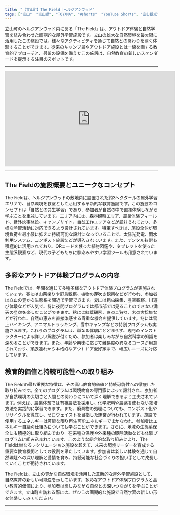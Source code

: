 ```yaml
---
title: "【立山町】The Field｜ヘルジアンウッド"
tags: ["富山", "富山県", "TOYAMA", "#shorts", "YouTube Shorts", "富山観光", "富山旅行", "北陸観光", "立山町", "県東部", "富山県の観光スポット", "富山県でおすすめの場所", "富山県の見どころ"]
---
```


立山町のヘルジアンウッド内にある「The Field」は、アウトドア体験と自然学習を組み合わせた画期的な屋外学習施設です。立山の雄大な自然環境を最大限に活用したこの施設では、様々なアクティビティを通じて自然との関わりを深く体験することができます。従来のキャンプ場やアウトドア施設とは一線を画する教育的アプローチと、最新の設備を備えたこの施設は、自然教育の新しいスタンダードを提示する注目のスポットです。

---

<!-- 🎥 YouTube動画埋め込み -->
<iframe width="560" height="315" src="https://www.youtube.com/embed/wB5s7M9F4Ck" title="YouTube video player" frameborder="0" allowfullscreen></iframe>

---

## The Fieldの施設概要とユニークなコンセプト

The Fieldは、ヘルジアンウッドの敷地内に設置された約3ヘクタールの屋外学習エリアで、自然環境を教室として活用する革新的な教育施設です。この施設のコンセプトは「自然との共生学習」であり、参加者が自然の中で直接体験しながら学ぶことを重視しています。エリア内には、森林観察エリア、農業体験フィールド、野外炊事施設、キャンプサイト、自然工作エリアなどが設けられており、多様な学習活動に対応できるよう設計されています。特筆すべきは、施設全体が環境負荷を最小限に抑えた持続可能な設計になっていることで、太陽光発電、雨水利用システム、コンポスト施設などが導入されています。また、デジタル技術も積極的に活用されており、QRコードを使った植物図鑑や、タブレットを使った生態系観察など、現代の子どもたちに馴染みやすい学習ツールも用意されています。

## 多彩なアウトドア体験プログラムの内容

The Fieldでは、年間を通じて多種多様なアウトドア体験プログラムが実施されています。春には山菜採りや野鳥観察、植物の芽吹き観察などが行われ、参加者は立山の豊かな生態系を間近で学習できます。夏には昆虫採集、星空観察、川遊び体験などが人気で、特に夜間プログラムでは都市部では見ることのできない満天の星空を楽しむことができます。秋には紅葉観察、きのこ狩り、木の実採集などが行われ、自然の恵みを直接体感する貴重な機会を提供しています。冬には雪上ハイキング、アニマルトラッキング、雪中キャンプなどの特別プログラムも実施されます。これらのプログラムは、単なる体験にとどまらず、専門のインストラクターによる詳しい解説が付くため、参加者は楽しみながら自然科学の知識を深めることができます。また、年齢や興味に応じて難易度の異なるコースが用意されており、家族連れから本格的なアウトドア愛好家まで、幅広いニーズに対応しています。

## 教育的価値と持続可能性への取り組み

The Fieldの最も重要な特徴は、その高い教育的価値と持続可能性への徹底した取り組みです。全てのプログラムは環境教育の専門家によって設計され、参加者が自然環境の大切さと人間との関わりについて深く理解できるよう工夫されています。例えば、農業体験では有機農法を採用し、化学肥料や農薬を使わない栽培方法を実践的に学習できます。また、廃棄物の処理についても、コンポスト化やリサイクルを徹底し、ゼロウェイストを目指した運営が行われています。施設で使用するエネルギーは可能な限り再生可能エネルギーでまかなわれ、参加者はエネルギー自給の仕組みについても学ぶことができます。さらに、地域の生態系保全にも積極的に取り組んでおり、在来種の保護や外来種の駆除活動なども体験プログラムに組み込まれています。このような総合的な取り組みにより、The Fieldは単なるレクリエーション施設を超えて、未来の環境リーダーを育成する重要な教育機関としての役割を果たしています。参加者は楽しい体験を通じて自然環境への深い理解と愛情を育み、持続可能な社会づくりの担い手として成長していくことが期待されています。

The Fieldは、立山の豊かな自然環境を活用した革新的な屋外学習施設として、自然教育の新しい可能性を示しています。多彩なアウトドア体験プログラムと高い教育的価値により、参加者は楽しみながら自然との深いつながりを学ぶことができます。立山町を訪れる際には、ぜひこの画期的な施設で自然学習の新しい形を体験してみてください。

---

<!-- 🗺 Googleマップ（自動表示: page.tsxで地域名から自動生成） -->

<!-- 📍 宿泊リンク（自動表示: page.tsxで地域別リンクを自動生成）
     - タイトルから地域名を抽出
     - JTB / 楽天トラベル / じゃらん / 一休.com 対応
     - 環境変数でプロバイダー切替可能
-->

<!-- 📚 関連記事（自動表示: page.tsxで同カテゴリから2件自動選択） -->

<!-- 🏷️ タグ（自動表示: page.tsxで記事最下部に自動配置） -->

---

<!--
【記事文字数ルール】
- 基本文字数: 最低1000文字以上
- 推奨文字数: 1000〜1500文字（スマホ読みやすさ最優先）
- 上限なし: 情報量的に必要な場合は1500文字や2000文字を超えても良い
- 判断基準: 読者にとって価値ある情報を過不足なく提供できる文字数

【記事構成の最終形】
1. タイトル・動画・本文
2. まとめ
3. Googleマップ（見出しなし、マップのみ自動表示）
4. **宿泊リンク（地域別自動生成）** ← 2025年10月7日追加
5. 関連記事（H3、同カテゴリから2件自動選択）
6. タグ（記事最下部に自動表示）
7. ナビゲーションボタン

【宿泊リンクシステム仕様】
- タイトルから地域名を自動抽出（【〇〇市】形式優先）
- 北陸地方地域辞書: 富山/石川/福井の主要都市対応
- 対応プロバイダー: JTB（既定）/ 楽天トラベル / じゃらん / 一休.com
- 環境変数で切替: NEXT_PUBLIC_DEFAULT_TRAVEL_PROVIDER
- URLテンプレート: 地域名自動エンコード + アフィリエイトID挿入
- 配置位置: Googleマップ直後、関連記事より前

【自動生成セクション】
※以下はpage.tsxで自動生成されるため、記事本文には含めない
- Googleマップ: タイトル【】内の地域名から生成
- 宿泊リンク: 地域名抽出 → Deeplink生成 → スタイル適用
- 関連記事: 同カテゴリから2件を自動選択・リンク化
- タグ: 記事データから最下部に自動配置

【削除済みセクション】
※アクセス方法・周辺情報・公式リンクセクションは不要（2025年10月5日削除）

【AdSense・アフィリエイト】
- Google AdSense: 全ページ自動読み込み（layout.tsx）
- アフィリエイトスクリプト: AffilScript（layout.tsx）
- data-affil属性での動的リンク変換機能あり（現在は宿泊リンクで代替）

【最終更新】2025年10月7日 - 地域別宿泊リンク自動生成システム実装
-->
